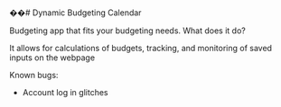 ��#   Dynamic Budgeting Calendar

Budgeting app that fits your budgeting needs. What does it do?

It allows for calculations of budgets, tracking, and monitoring of saved inputs on the webpage

Known bugs:
- Account log in glitches
 
 
